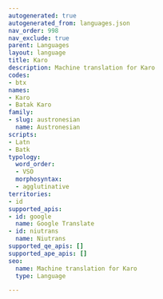 ```yaml
---
autogenerated: true
autogenerated_from: languages.json
nav_order: 998
nav_exclude: true
parent: Languages
layout: language
title: Karo
description: Machine translation for Karo
codes:
- btx
names:
- Karo
- Batak Karo
family:
- slug: austronesian
  name: Austronesian
scripts:
- Latn
- Batk
typology:
  word_order:
  - VSO
  morphosyntax:
  - agglutinative
territories:
- id
supported_apis:
- id: google
  name: Google Translate
- id: niutrans
  name: Niutrans
supported_qe_apis: []
supported_ape_apis: []
seo:
  name: Machine translation for Karo
  type: Language

---
```


